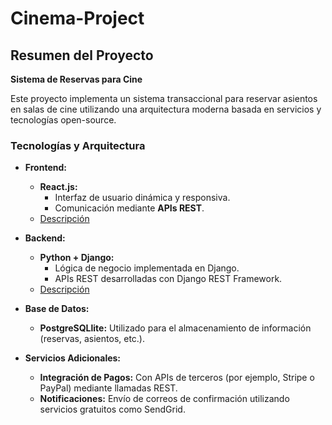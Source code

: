 # Cinema-Project

## Resumen del Proyecto

**Sistema de Reservas para Cine**

Este proyecto implementa un sistema transaccional para reservar asientos en salas de cine utilizando una arquitectura moderna basada en servicios y tecnologías open-source.

### Tecnologías y Arquitectura

- **Frontend:**  
  - **React.js:** 
    - Interfaz de usuario dinámica y responsiva.  
    - Comunicación mediante **APIs REST**.
  - [Descripción](./CinemaProyect/Frontend/README.md)

- **Backend:**  
  - **Python + Django:**  
    - Lógica de negocio implementada en Django.  
    - APIs REST desarrolladas con Django REST Framework.
  - [Descripción](./CinemaProyect/Backend/README.md)

- **Base de Datos:**  
  - **PostgreSQLlite:** Utilizado para el almacenamiento de información (reservas, asientos, etc.).  

- **Servicios Adicionales:**  
  - **Integración de Pagos:** Con APIs de terceros (por ejemplo, Stripe o PayPal) mediante llamadas REST.  
  - **Notificaciones:** Envío de correos de confirmación utilizando servicios gratuitos como SendGrid.

